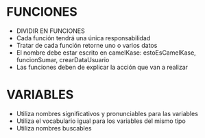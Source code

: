 # FUNCIONES

- DIVIDIR EN FUNCIONES
- Cada función tendrá una única responsabilidad
- Tratar de cada función retorne uno o varios datos
- El nombre debe estar escrito en camelKase: estoEsCamelKase, funcionSumar, crearDataUsuario
- Las funciones deben de explicar la acción que van a realizar

# VARIABLES
- Utiliza nombres significativos y pronunciables para las variables
- Utiliza el vocabulario igual para los variables del mismo tipo
- Utiliza nombres buscables